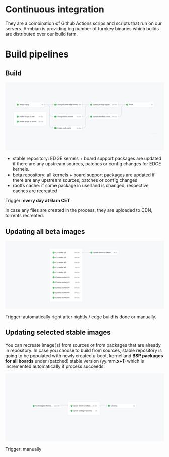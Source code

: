 # Continuous integration

They are a combination of Github Actions scrips and scripts that run on our servers. Armbian is providing big number of turnkey binaries which builds are distributed over our build farm.

# Build pipelines

## Build 

![kanban screenshot](images/nightly-edge-build.png)

- stable repository: EDGE kernels + board support packages are updated if there are any upstream sources, patches or config changes for EDGE kernels.
- beta repository:  all kernels + board support packages are updated if there are any upstream sources, patches or config changes
- rootfs cache: if some package in userland is changed, respective caches are recreated

Trigger: **every day at 6am CET**

In case any files are created in the process, they are uploaded to CDN, torrents recreated.

## Updating all beta images

![kanban screenshot](images/beta-images.png)

Trigger: automatically right after nightly / edge build is done or manually.

## Updating selected stable images

You can recreate image(s) from sources or from packages that are already in repository. In case you choose to build from sources, stable repository is going to be populated with newly created u-boot, kernel and **BSP packages for all boards** under (patched) stable version (yy.mm.**x+1**) which is incremented automatically if process succeeds.

![kanban screenshot](images/selected-images.png)

Trigger: manually
